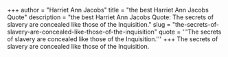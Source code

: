 +++
author = "Harriet Ann Jacobs"
title = "the best Harriet Ann Jacobs Quote"
description = "the best Harriet Ann Jacobs Quote: The secrets of slavery are concealed like those of the Inquisition."
slug = "the-secrets-of-slavery-are-concealed-like-those-of-the-inquisition"
quote = '''The secrets of slavery are concealed like those of the Inquisition.'''
+++
The secrets of slavery are concealed like those of the Inquisition.

